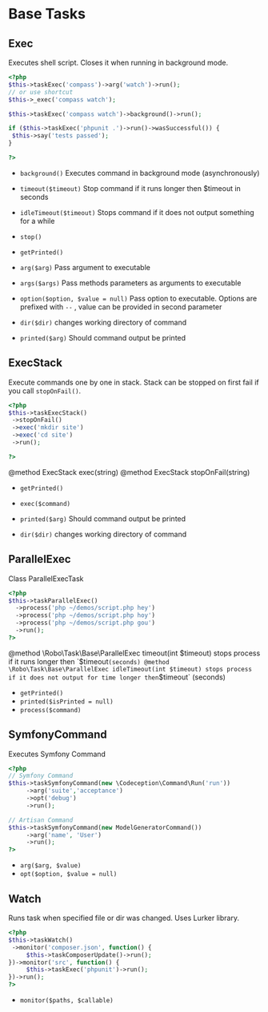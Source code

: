# Base Tasks
## Exec


Executes shell script. Closes it when running in background mode.

``` php
<?php
$this->taskExec('compass')->arg('watch')->run();
// or use shortcut
$this->_exec('compass watch');

$this->taskExec('compass watch')->background()->run();

if ($this->taskExec('phpunit .')->run()->wasSuccessful()) {
 $this->say('tests passed');
}

?>
```











* `background()`  Executes command in background mode (asynchronously)
* `timeout($timeout)`  Stop command if it runs longer then $timeout in seconds
* `idleTimeout($timeout)`  Stops command if it does not output something for a while

* `stop()` 



















* `getPrinted()` 

* `arg($arg)`  Pass argument to executable
* `args($args)`  Pass methods parameters as arguments to executable
* `option($option, $value = null)`  Pass option to executable. Options are prefixed with `--` , value can be provided in second parameter
* `dir($dir)`  changes working directory of command
* `printed($arg)`  Should command output be printed




## ExecStack


Execute commands one by one in stack.
Stack can be stopped on first fail if you call `stopOnFail()`.

```php
<?php
$this->taskExecStack()
 ->stopOnFail()
 ->exec('mkdir site')
 ->exec('cd site')
 ->run();

?>
```

@method ExecStack exec(string)
@method ExecStack stopOnFail(string)







* `getPrinted()` 

* `exec($command)` 
* `printed($arg)`  Should command output be printed
* `dir($dir)`  changes working directory of command

























## ParallelExec


Class ParallelExecTask

``` php
<?php
$this->taskParallelExec()
  ->process('php ~/demos/script.php hey')
  ->process('php ~/demos/script.php hoy')
  ->process('php ~/demos/script.php gou')
  ->run();
?>
```


@method \Robo\Task\Base\ParallelExec timeout(int $timeout) stops process if it runs longer then `$timeout` (seconds)
@method \Robo\Task\Base\ParallelExec idleTimeout(int $timeout) stops process if it does not output for time longer then `$timeout` (seconds)





* `getPrinted()` 
* `printed($isPrinted = null)` 
* `process($command)` 

























## SymfonyCommand


Executes Symfony Command

``` php
<?php
// Symfony Command
$this->taskSymfonyCommand(new \Codeception\Command\Run('run'))
     ->arg('suite','acceptance')
     ->opt('debug')
     ->run();

// Artisan Command
$this->taskSymfonyCommand(new ModelGeneratorCommand())
     ->arg('name', 'User')
     ->run();
?>
```


* `arg($arg, $value)` 
* `opt($option, $value = null)` 



















## Watch


Runs task when specified file or dir was changed.
Uses Lurker library.

``` php
<?php
$this->taskWatch()
 ->monitor('composer.json', function() {
     $this->taskComposerUpdate()->run();
})->monitor('src', function() {
     $this->taskExec('phpunit')->run();
})->run();
?>
```



* `monitor($paths, $callable)` 




















